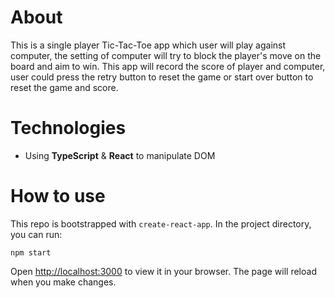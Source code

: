 # About

This is a single player Tic-Tac-Toe app which user will play against computer, the setting of computer will try to block the player's move on the board and aim to win.
This app will record the score of player and computer, user could press the retry button to reset the game or start over button to reset the game and score.

# Technologies

- Using **TypeScript** & **React** to manipulate DOM

# How to use
This repo is bootstrapped with `create-react-app`. In the project directory, you can run:

```
npm start
```

Open [http://localhost:3000](http://localhost:3000) to view it in your browser. The page will reload when you make changes.